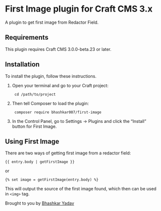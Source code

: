 # First Image plugin for Craft CMS 3.x

A plugin to get first image from Redactor Field.

## Requirements

This plugin requires Craft CMS 3.0.0-beta.23 or later.

## Installation

To install the plugin, follow these instructions.

1. Open your terminal and go to your Craft project:

        cd /path/to/project

2. Then tell Composer to load the plugin:

        composer require bhashkar007/first-image

3. In the Control Panel, go to Settings → Plugins and click the “Install” button for First Image.
## Using First Image

There are two ways of getting first image from a redactor field:

    {{ entry.body | getFirstImage }}

or 

    {% set image = getFirstImage(entry.body) %}
    
This will output the source of the first image found, which then can be used in `<img>` tag.

Brought to you by [Bhashkar Yadav](http://sidd3.com)